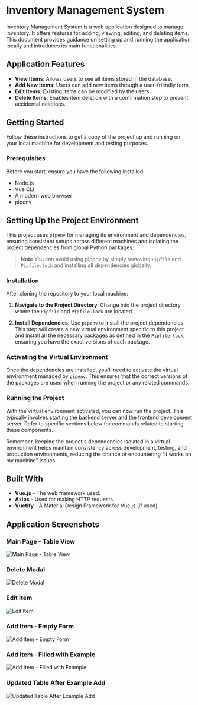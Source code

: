 # Inventory Management System

Inventory Management System is a web application designed to manage inventory. It offers features for adding, viewing, editing, and deleting items. This document provides guidance on setting up and running the application locally and introduces its main functionalities.

## Application Features

- **View Items**: Allows users to see all items stored in the database.
- **Add New Items**: Users can add new items through a user-friendly form.
- **Edit Items**: Existing items can be modified by the users.
- **Delete Items**: Enables item deletion with a confirmation step to prevent accidental deletions.

## Getting Started

Follow these instructions to get a copy of the project up and running on your local machine for development and testing purposes.

### Prerequisites

Before you start, ensure you have the following installed:
- Node.js
- Vue CLI
- A modern web browser
- pipenv

## Setting Up the Project Environment

This project uses `pipenv` for managing its environment and dependencies, ensuring consistent setups across different machines and isolating the project dependencies from global Python packages.

> **Note**
> You can avoid using pipenv by simply removing `Pipfile` and `Pipfile.lock` and installing all dependencies globally.

### Installation

After cloning the repository to your local machine:

1. **Navigate to the Project Directory**: Change into the project directory where the `Pipfile` and `Pipfile.lock` are located.

2. **Install Dependencies**: Use `pipenv` to install the project dependencies. This step will create a new virtual environment specific to this project and install all the necessary packages as defined in the `Pipfile.lock`, ensuring you have the exact versions of each package.

### Activating the Virtual Environment

Once the dependencies are installed, you'll need to activate the virtual environment managed by `pipenv`. This ensures that the correct versions of the packages are used when running the project or any related commands.

### Running the Project

With the virtual environment activated, you can now run the project. This typically involves starting the backend server and the frontend development server. Refer to specific sections below for commands related to starting these components.

Remember, keeping the project's dependencies isolated in a virtual environment helps maintain consistency across development, testing, and production environments, reducing the chance of encountering "it works on my machine" issues.

## Built With

- **Vue.js** - The web framework used.
- **Axios** - Used for making HTTP requests.
- **Vuetify** - A Material Design Framework for Vue.js (if used).
## Application Screenshots

### Main Page - Table View
![Main Page - Table View](https://raw.githubusercontent.com/k-aliyev/ims-fullstack/master/Screenshot%202024-03-20%20171812.png)

### Delete Modal
![Delete Modal](https://raw.githubusercontent.com/k-aliyev/ims-fullstack/master/Screenshot%202024-03-20%20171827.png)

### Edit Item
![Edit Item](https://raw.githubusercontent.com/k-aliyev/ims-fullstack/master/Screenshot%202024-03-20%20171841.png)

### Add Item - Empty Form
![Add Item - Empty Form](https://raw.githubusercontent.com/k-aliyev/ims-fullstack/master/Screenshot%202024-03-20%20171933.png)

### Add Item - Filled with Example
![Add Item - Filled with Example](https://raw.githubusercontent.com/k-aliyev/ims-fullstack/master/Screenshot%202024-03-20%20171951.png)

### Updated Table After Example Add
![Updated Table After Example Add](https://raw.githubusercontent.com/k-aliyev/ims-fullstack/master/Screenshot%202024-03-20%20172002.png)

